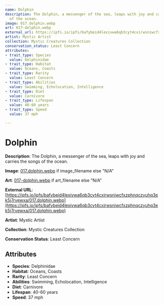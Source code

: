 ```yaml
---
name: Dolphin
description: The Dolphin, a messenger of the sea, leaps with joy and carries the songs
  of the ocean.
image: 017.dolphin.webp
art: 017-dolphin.webp
external_url: https://ipfs.io/ipfs/bafybeid4lexivwa6qb3cyt4cxirwsniwcfxzphnqczyuhq3ek5j7rvewxa/017.dolphin.webp
artist: Mystic Artist
collection: Mystic Creatures Collection
conservation_status: Least Concern
attributes:
- trait_type: Species
  value: Delphinidae
- trait_type: Habitat
  value: Oceans, Coasts
- trait_type: Rarity
  value: Least Concern
- trait_type: Abilities
  value: Swimming, Echolocation, Intelligence
- trait_type: Diet
  value: Carnivore
- trait_type: Lifespan
  value: 40-60 years
- trait_type: Speed
  value: 37 mph

---
```


# Dolphin

**Description**: The Dolphin, a messenger of the sea, leaps with joy and carries the songs of the ocean.

**Image**: [017.dolphin.webp](./017.dolphin.webp) if image_filename else "N/A"

**Art**: [017-dolphin.webp](./017-dolphin.webp) if art_filename else "N/A"

**External URL**: [https://ipfs.io/ipfs/bafybeid4lexivwa6qb3cyt4cxirwsniwcfxzphnqczyuhq3ek5j7rvewxa/017.dolphin.webp](https://ipfs.io/ipfs/bafybeid4lexivwa6qb3cyt4cxirwsniwcfxzphnqczyuhq3ek5j7rvewxa/017.dolphin.webp)

**Artist**: Mystic Artist

**Collection**: Mystic Creatures Collection

**Conservation Status**: Least Concern

## Attributes
- **Species**: Delphinidae
- **Habitat**: Oceans, Coasts
- **Rarity**: Least Concern
- **Abilities**: Swimming, Echolocation, Intelligence
- **Diet**: Carnivore
- **Lifespan**: 40-60 years
- **Speed**: 37 mph
